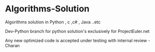 # Algorithms-Solution
Algorithms solution in Python , c ,c# , Java ..etc

Dev-Python branch for python solution's exclusively for ProjectEuler.net

Any new optimized code is accepted under testing with internal review - Charan
